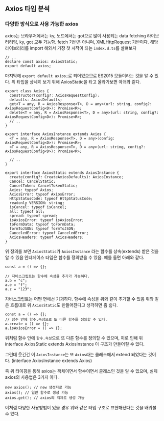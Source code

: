 ﻿## Axios 타입 분석

### 다양한 방식으로 사용 가능한 axios

axios는 브라우저에서는 ky, 노드에서는 got으로 많이 사용되는 data fetching 라이브러리임,
ky, got 모두 가능함. fetch 기반은 아니며, XMLHttpRequest 기반이다.
해당 라이브러리를 import 해와서 가장 첫 시작이 되는 `index.d.ts`를 살펴보자

```tsx
// ..
declare const axios: AxiosStatic;
export default axios;
```

마지막에 `export default axios;`로 되어있으므로 ES2015 모듈이라는 것을 알 수 있다.
위 타입을 상세히 보기 위해 AxiosStatic을 타고 올라가보면 아래와 같다.

```tsx
export class Axios {
  constructor(config?: AxiosRequestConfig);
  defaults: AxiosDefaults;
  get<T = any, R = AxiosResponse<T>, D = any>(url: string, config?: AxiosRequestConfig<D>): Promise<R>;
  delete<T = any, R = AxiosResponse<T>, D = any>(url: string, config?: AxiosRequestConfig<D>): Promise<R>;
  // ..
}

export interface AxiosInstance extends Axios {
  <T = any, R = AxiosResponse<T>, D = any>(config: AxiosRequestConfig<D>): Promise<R>;
  <T = any, R = AxiosResponse<T>, D = any>(url: string, config?: AxiosRequestConfig<D>): Promise<R>;

  // ..
}

export interface AxiosStatic extends AxiosInstance {
  create(config?: CreateAxiosDefaults): AxiosInstance;
  Cancel: CancelStatic;
  CancelToken: CancelTokenStatic;
  Axios: typeof Axios;
  AxiosError: typeof AxiosError;
  HttpStatusCode: typeof HttpStatusCode;
  readonly VERSION: string;
  isCancel: typeof isCancel;
  all: typeof all;
  spread: typeof spread;
  isAxiosError: typeof isAxiosError;
  toFormData: typeof toFormData;
  formToJSON: typeof formToJSON;
  CanceledError: typeof CanceledError;
  AxiosHeaders: typeof AxiosHeaders;
}
```

위 정의를 보면 `AxiosStatic`가 `AxiosInstance` 라는 함수를 상속(extends) 받은 것을 알 수 있음
인터페이스 타입은 함수를 정의받을 수 있음. 예를 들면 아래와 같다.

```tsx
const a = () => {};

// 자바스크립트는 함수에 속성을 추가가 가능하다.
a.b = "c";
a.e = "f";
a.z = "123";
```

자바스크립트는 어떤 면에선 기괴하다. 함수에 속성을 위와 같이 추가할 수 있음
위와 같은 흐름대로 위 `AxiosStatic`도 만들어진다고 생각하면 좀 쉽다.

```tsx
const a = () => {};
// 함수 안에 함수.속성으로 또 다른 함수를 정의할 수 있다.
a.create = () => {};
a.isAxiosError = () => {};
```

위처럼 함수 안에 `함수.속성`으로 또 다른 함수를 정의할 수 있으며,
이로 인해 위 interface AxiosStatic extends AxiosInstance 이 구조가 만들어질 수 있다.

그런데 웃긴건 이 `AxiosInstance`는 또 `Axios`라는 클래스에서 extend 되었다는 것이다.
(interface AxiosInstance extends Axios)

즉 위 타이핑을 통해 axios는 객체이면서 함수이면서 클래스인 것을 알 수 있으며,
실제 axios의 사용법은 3가지 이다.

```tsx
new axios(); // new 생성자로 가능
axios(); // 일반 함수로 생성 가능
axios.get(); // axios의 객체로 생성 가능
```

이처럼 다양한 사용방법이 있을 경우 위와 같은 타입 구조로 표현해뒀다는 것을 배워볼 수 있다.
